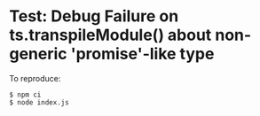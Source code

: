 # Test: Debug Failure on ts.transpileModule() about non-generic 'promise'-like type

To reproduce:

```
$ npm ci
$ node index.js
```
